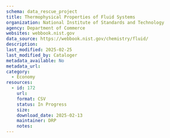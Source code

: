 ```yaml
---
schema: data_rescue_project 
title: Thermophysical Properties of Fluid Systems
organization: National Institute of Standards and Technology
agency: Department of Commerce
websites: webbook.nist.gov
data_source: https://webbook.nist.gov/chemistry/fluid/
description: 
last_modified: 2025-02-25
last_modified_by: Cataloger
metadata_available: No
metadata_url: 
category:
  - Economy
resources:
  - id: 172
    url: 
    format: CSV
    status: In Progress
    size: 
    download_date: 2025-02-13
    maintainer: DRP
    notes: 
---
```


